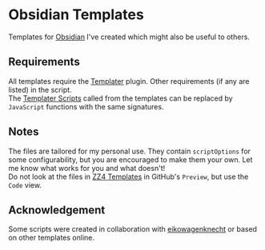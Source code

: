 # Obsidian Templates

Templates for [Obsidian](https://obsidian.md/) I've created which might also be useful to others.

## Requirements

All templates require the [Templater](https://github.com/SilentVoid13/Templater) plugin. Other requirements (if any are listed) in the script.  
The [Templater Scripts](Templater%20Scripts) called from the templates can be replaced by `JavaScript` functions with the same signatures.

## Notes

The files are tailored for my personal use. They contain `scriptOptions` for some configurability, but you are encouraged to make them your own. Let me know what works for you and what doesn't!  
Do not look at the files in [ZZ4 Templates](ZZ4%20Templaters) in GitHub's `Preview`, but use the `Code` view.

## Acknowledgement

Some scripts were created in collaboration with [eikowagenknecht](https://github.com/eikowagenknecht) or based on other templates online.
